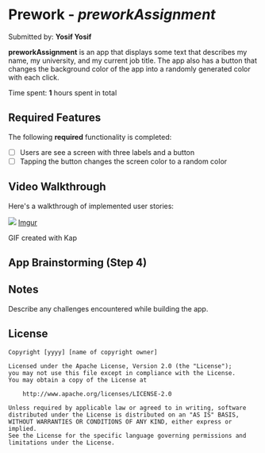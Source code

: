 # Prework - *preworkAssignment*

Submitted by: **Yosif Yosif**

**preworkAssignment** is an app that displays some text that describes my name, my university, and my current job title. The app also has a button that changes the background color of the app into a randomly generated color with each click.

Time spent: **1** hours spent in total

## Required Features

The following **required** functionality is completed:

- [ ] Users are see a screen with three labels and a button
- [ ] Tapping the button changes the screen color to a random color
 
## Video Walkthrough

Here's a walkthrough of implemented user stories:

![](https://imgur.com/xOgeyLR)
[Imgur](https://imgur.com/xOgeyLR)

<!-- Replace this with whatever GIF tool you used! -->
GIF created with Kap

## App Brainstorming (Step 4)

## Notes

Describe any challenges encountered while building the app.

## License

    Copyright [yyyy] [name of copyright owner]

    Licensed under the Apache License, Version 2.0 (the "License");
    you may not use this file except in compliance with the License.
    You may obtain a copy of the License at

        http://www.apache.org/licenses/LICENSE-2.0

    Unless required by applicable law or agreed to in writing, software
    distributed under the License is distributed on an "AS IS" BASIS,
    WITHOUT WARRANTIES OR CONDITIONS OF ANY KIND, either express or implied.
    See the License for the specific language governing permissions and
    limitations under the License.
